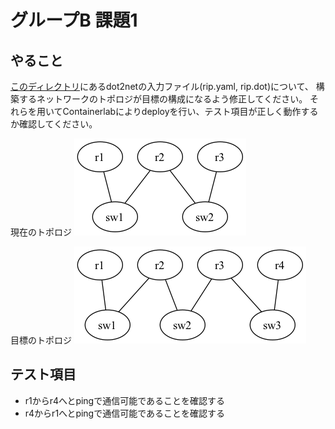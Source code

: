 # グループB 課題1

## やること

[このディレクトリ](./)にあるdot2netの入力ファイル(rip.yaml, rip.dot)について、
構築するネットワークのトポロジが目標の構成になるよう修正してください。
それらを用いてContainerlabによりdeployを行い、テスト項目が正しく動作するか確認してください。


現在のトポロジ
![](./start.png)

目標のトポロジ
![](./goal.png)


## テスト項目

- r1からr4へとpingで通信可能であることを確認する
- r4からr1へとpingで通信可能であることを確認する


